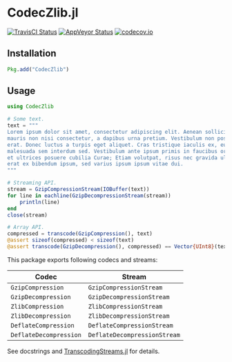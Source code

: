 CodecZlib.jl
============

[![TravisCI Status][travisci-img]][travisci-url]
[![AppVeyor Status][appveyor-img]][appveyor-url]
[![codecov.io][codecov-img]][codecov-url]

## Installation

```julia
Pkg.add("CodecZlib")
```

## Usage

```julia
using CodecZlib

# Some text.
text = """
Lorem ipsum dolor sit amet, consectetur adipiscing elit. Aenean sollicitudin
mauris non nisi consectetur, a dapibus urna pretium. Vestibulum non posuere
erat. Donec luctus a turpis eget aliquet. Cras tristique iaculis ex, eu
malesuada sem interdum sed. Vestibulum ante ipsum primis in faucibus orci luctus
et ultrices posuere cubilia Curae; Etiam volutpat, risus nec gravida ultricies,
erat ex bibendum ipsum, sed varius ipsum ipsum vitae dui.
"""

# Streaming API.
stream = GzipCompressionStream(IOBuffer(text))
for line in eachline(GzipDecompressionStream(stream))
    println(line)
end
close(stream)

# Array API.
compressed = transcode(GzipCompression(), text)
@assert sizeof(compressed) < sizeof(text)
@assert transcode(GzipDecompression(), compressed) == Vector{UInt8}(text)
```

This package exports following codecs and streams:

| Codec                  | Stream                       |
| ---------------------- | ---------------------------- |
| `GzipCompression`      | `GzipCompressionStream`      |
| `GzipDecompression`    | `GzipDecompressionStream`    |
| `ZlibCompression`      | `ZlibCompressionStream`      |
| `ZlibDecompression`    | `ZlibDecompressionStream`    |
| `DeflateCompression`   | `DeflateCompressionStream`   |
| `DeflateDecompression` | `DeflateDecompressionStream` |

See docstrings and [TranscodingStreams.jl](https://github.com/bicycle1885/TranscodingStreams.jl) for details.

[travisci-img]: https://travis-ci.org/bicycle1885/CodecZlib.jl.svg?branch=master
[travisci-url]: https://travis-ci.org/bicycle1885/CodecZlib.jl
[appveyor-img]: https://ci.appveyor.com/api/projects/status/xy5bx1fdvuxgemph?svg=true
[appveyor-url]: https://ci.appveyor.com/project/bicycle1885/codeczlib-jl
[codecov-img]: http://codecov.io/github/bicycle1885/CodecZlib.jl/coverage.svg?branch=master
[codecov-url]: http://codecov.io/github/bicycle1885/CodecZlib.jl?branch=master
